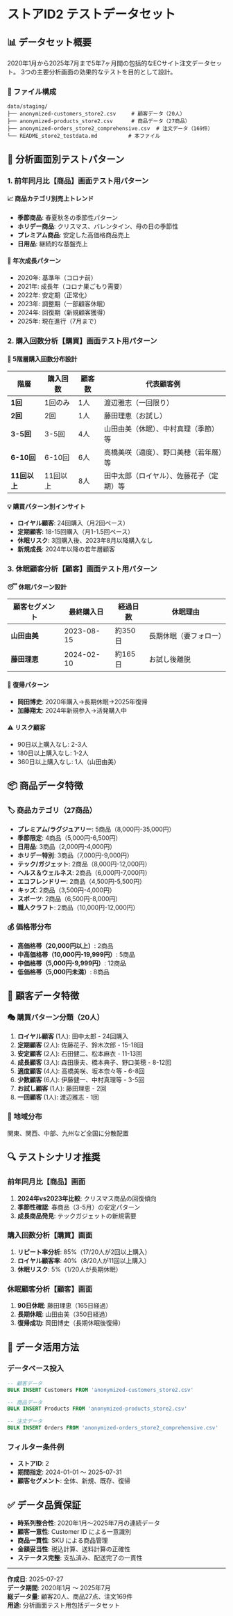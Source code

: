 # ストアID2 テストデータセット

## 📊 データセット概要

2020年1月から2025年7月まで5年7ヶ月間の包括的なECサイト注文データセット。
3つの主要分析画面の効果的なテストを目的として設計。

### 📁 ファイル構成

```
data/staging/
├── anonymized-customers_store2.csv     # 顧客データ（20人）
├── anonymized-products_store2.csv      # 商品データ（27商品）
├── anonymized-orders_store2_comprehensive.csv  # 注文データ（169件）
└── README_store2_testdata.md          # 本ファイル
```

## 🎯 分析画面別テストパターン

### 1. 前年同月比【商品】画面テスト用パターン

#### 📈 商品カテゴリ別売上トレンド
- **季節商品**: 春夏秋冬の季節性パターン
- **ホリデー商品**: クリスマス、バレンタイン、母の日の季節性
- **プレミアム商品**: 安定した高価格商品売上
- **日用品**: 継続的な基盤売上

#### 📅 年次成長パターン
- 2020年: 基準年（コロナ前）
- 2021年: 成長年（コロナ巣ごもり需要）
- 2022年: 安定期（正常化）
- 2023年: 調整期（一部顧客休眠）
- 2024年: 回復期（新規顧客獲得）
- 2025年: 現在進行（7月まで）

### 2. 購入回数分析【購買】画面テスト用パターン

#### 🔢 5階層購入回数分布設計
| 階層 | 購入回数 | 顧客数 | 代表顧客例 |
|------|----------|--------|------------|
| **1回** | 1回のみ | 1人 | 渡辺雅志（一回限り） |
| **2回** | 2回 | 1人 | 藤田理恵（お試し） |
| **3-5回** | 3-5回 | 4人 | 山田由美（休眠）、中村真理（季節）等 |
| **6-10回** | 6-10回 | 6人 | 高橋美咲（適度）、野口美穂（若年層）等 |
| **11回以上** | 11回以上 | 8人 | 田中太郎（ロイヤル）、佐藤花子（定期）等 |

#### 💡 購買パターン別インサイト
- **ロイヤル顧客**: 24回購入（月2回ペース）
- **定期顧客**: 18-15回購入（月1-1.5回ペース）
- **休眠リスク**: 3回購入後、2023年8月以降購入なし
- **新規成長**: 2024年以降の若年層顧客

### 3. 休眠顧客分析【顧客】画面テスト用パターン

#### 😴 休眠パターン設計
| 顧客セグメント | 最終購入日 | 経過日数 | 休眠理由 |
|----------------|------------|----------|----------|
| **山田由美** | 2023-08-15 | 約350日 | 長期休眠（要フォロー） |
| **藤田理恵** | 2024-02-10 | 約165日 | お試し後離脱 |

#### 🔄 復帰パターン
- **岡田博史**: 2020年購入→長期休眠→2025年復帰
- **加藤翔太**: 2024年新規参入→活発購入中

#### ⚠️ リスク顧客
- 90日以上購入なし: 2-3人
- 180日以上購入なし: 1-2人
- 360日以上購入なし: 1人（山田由美）

## 📦 商品データ特徴

### 🏷️ 商品カテゴリ（27商品）
- **プレミアム/ラグジュアリー**: 5商品（8,000円-35,000円）
- **季節限定**: 4商品（5,000円-6,500円）
- **日用品**: 3商品（2,000円-4,000円）
- **ホリデー特別**: 3商品（7,000円-9,000円）
- **テック/ガジェット**: 2商品（8,000円-12,000円）
- **ヘルス＆ウェルネス**: 2商品（6,000円-7,000円）
- **エコフレンドリー**: 2商品（4,500円-5,500円）
- **キッズ**: 2商品（3,500円-4,000円）
- **スポーツ**: 2商品（6,500円-8,000円）
- **職人クラフト**: 2商品（10,000円-12,000円）

### 💰 価格帯分布
- **高価格帯（20,000円以上）**: 2商品
- **中高価格帯（10,000円-19,999円）**: 5商品
- **中価格帯（5,000円-9,999円）**: 12商品
- **低価格帯（5,000円未満）**: 8商品

## 👥 顧客データ特徴

### 🎭 購買パターン分類（20人）
1. **ロイヤル顧客** (1人): 田中太郎 - 24回購入
2. **定期顧客** (2人): 佐藤花子、鈴木次郎 - 15-18回
3. **安定顧客** (2人): 石田健二、松本麻衣 - 11-13回
4. **成長顧客** (3人): 森田康夫、橋本典子、野口美穂 - 8-12回
5. **適度顧客** (4人): 高橋美咲、坂本奈々等 - 6-8回
6. **少数顧客** (6人): 伊藤健一、中村真理等 - 3-5回
7. **お試し顧客** (1人): 藤田理恵 - 2回
8. **一回顧客** (1人): 渡辺雅志 - 1回

### 🗾 地域分布
関東、関西、中部、九州など全国に分散配置

## 🔍 テストシナリオ推奨

### 前年同月比【商品】画面
1. **2024年vs2023年比較**: クリスマス商品の回復傾向
2. **季節性確認**: 春商品（3-5月）の安定パターン
3. **成長商品発見**: テックガジェットの新規需要

### 購入回数分析【購買】画面
1. **リピート率分析**: 85%（17/20人が2回以上購入）
2. **ロイヤル顧客率**: 40%（8/20人が11回以上購入）
3. **休眠リスク**: 5%（1/20人が長期休眠）

### 休眠顧客分析【顧客】画面
1. **90日休眠**: 藤田理恵（165日経過）
2. **長期休眠**: 山田由美（350日経過）
3. **復帰成功**: 岡田博史（長期休眠後復帰）

## 🚀 データ活用方法

### データベース投入
```sql
-- 顧客データ
BULK INSERT Customers FROM 'anonymized-customers_store2.csv'

-- 商品データ  
BULK INSERT Products FROM 'anonymized-products_store2.csv'

-- 注文データ
BULK INSERT Orders FROM 'anonymized-orders_store2_comprehensive.csv'
```

### フィルター条件例
- **ストアID**: 2
- **期間指定**: 2024-01-01 〜 2025-07-31
- **顧客セグメント**: 全体、新規、既存、復帰

## ✅ データ品質保証

- **時系列整合性**: 2020年1月〜2025年7月の連続データ
- **顧客一意性**: Customer ID による一意識別
- **商品一貫性**: SKU による商品管理
- **金額妥当性**: 税込計算、送料計算の正確性
- **ステータス完整**: 支払済み、配送完了の一貫性

---

**作成日**: 2025-07-27  
**データ期間**: 2020年1月 〜 2025年7月  
**総データ量**: 顧客20人、商品27点、注文169件  
**用途**: 分析画面テスト用包括データセット
